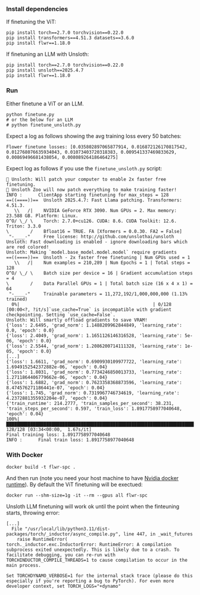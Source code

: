### Install dependencies


If finetuning the ViT:
```shell
pip install torch==2.7.0 torchvision==0.22.0
pip install transformers==4.51.3 datasets==3.6.0
pip install flwr==1.18.0
```

If finetuning an LLM with Unsloth:

```shell
pip install torch==2.7.0 torchvision==0.22.0
pip install unsloth==2025.4.7
pip install flwr==1.18.0
```

### Run

Either finetune a ViT or an LLM.

```shell
python finetune.py
# or the below for an LLM
# python finetune_unsloth.py
```

Expect a log as follows showing the avg training loss every 50 batches:

```shell
Flower finetune losses: [0.035802897065877914, 0.016872126170817542, 0.012768076635934043, 0.01073403720318383, 0.009541337469833629, 0.00869496681438054, 0.008089264186464275]
```

Expect log as follows if you use the `finetune_unsloth.py` script:

```shell
🦥 Unsloth: Will patch your computer to enable 2x faster free finetuning.
🦥 Unsloth Zoo will now patch everything to make training faster!
INFO :      ClientApp starting finetuning for max_steps = 128
==((====))==  Unsloth 2025.4.7: Fast Llama patching. Transformers: 4.51.3.
   \\   /|    NVIDIA GeForce RTX 3090. Num GPUs = 2. Max memory: 23.588 GB. Platform: Linux.
O^O/ \_/ \    Torch: 2.7.0+cu126. CUDA: 8.6. CUDA Toolkit: 12.6. Triton: 3.3.0
\        /    Bfloat16 = TRUE. FA [Xformers = 0.0.30. FA2 = False]
 "-____-"     Free license: http://github.com/unslothai/unsloth
Unsloth: Fast downloading is enabled - ignore downloading bars which are red colored!
Unsloth: Making `model.base_model.model.model` require gradients
==((====))==  Unsloth - 2x faster free finetuning | Num GPUs used = 1
   \\   /|    Num examples = 210,289 | Num Epochs = 1 | Total steps = 128
O^O/ \_/ \    Batch size per device = 16 | Gradient accumulation steps = 4
\        /    Data Parallel GPUs = 1 | Total batch size (16 x 4 x 1) = 64
 "-____-"     Trainable parameters = 11,272,192/1,000,000,000 (1.13% trained)
  0%|                                                  | 0/128 [00:00<?, ?it/s]`use_cache=True` is incompatible with gradient checkpointing. Setting `use_cache=False`.
Unsloth: Will smartly offload gradients to save VRAM!
{'loss': 2.6495, 'grad_norm': 1.1488209962844849, 'learning_rate': 0.0, 'epoch': 0.0}
{'loss': 2.4049, 'grad_norm': 1.1651126146316528, 'learning_rate': 5e-06, 'epoch': 0.0}
{'loss': 2.5544, 'grad_norm': 1.2086200714111328, 'learning_rate': 1e-05, 'epoch': 0.0}                                      
[...]                
{'loss': 1.6611, 'grad_norm': 0.6909930109977722, 'learning_rate': 1.6949152542372882e-06, 'epoch': 0.04}                    
{'loss': 1.8031, 'grad_norm': 0.7734246850013733, 'learning_rate': 1.2711864406779662e-06, 'epoch': 0.04}                    
{'loss': 1.6882, 'grad_norm': 0.7623358368873596, 'learning_rate': 8.474576271186441e-07, 'epoch': 0.04}                     
{'loss': 1.745, 'grad_norm': 0.7319967746734619, 'learning_rate': 4.2372881355932204e-07, 'epoch': 0.04}                     
{'train_runtime': 214.2777, 'train_samples_per_second': 38.231, 'train_steps_per_second': 0.597, 'train_loss': 1.8917758977040648, 'epoch': 0.04}
100%|██████████████████████████████████████████████████████████████████████████████████████| 128/128 [03:34<00:00,  1.67s/it]
Final training loss: 1.8917758977040648
INFO :      Final train loss: 1.8917758977040648
```


### With Docker

```shell
docker build -t flwr-spc .
```

And then run (note you need your host machine to have [Nvidia docker runtime](https://developer.nvidia.com/container-runtime)). By default the ViT finetuning will be exectued:

```shell
docker run --shm-size=1g -it --rm --gpus all flwr-spc
```

Unsloth LLM finetuning will work ok until the point when the finteuning starts, throwing error:

```shell
[...]
  File "/usr/local/lib/python3.11/dist-packages/torch/_inductor/async_compile.py", line 447, in _wait_futures
    raise RuntimeError(
torch._inductor.exc.InductorError: RuntimeError: A compilation subprocess exited unexpectedly. This is likely due to a crash. To facilitate debugging, you can re-run with TORCHINDUCTOR_COMPILE_THREADS=1 to cause compilation to occur in the main process.

Set TORCHDYNAMO_VERBOSE=1 for the internal stack trace (please do this especially if you're reporting a bug to PyTorch). For even more developer context, set TORCH_LOGS="+dynamo"
```
